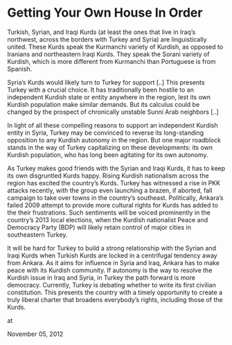 # Getting Your Own House In Order
Turkish, Syrian, and Iraqi Kurds (at least the ones that live in 
Iraq’s northwest, across the borders with Turkey and Syria) are 
linguistically united. These Kurds speak the Kurmanchi variety of 
Kurdish, as opposed to Iranians and northeastern Iraqi Kurds. They speak
 the Sorani variety of Kurdish, which is more different from Kurmanchi 
than Portuguese is from Spanish.

Syria’s Kurds would likely turn to Turkey for support [..] This presents Turkey with a crucial choice. It has traditionally been
 hostile to an independent Kurdish state or entity anywhere in the 
region, lest its own Kurdish population make similar demands. But its 
calculus could be changed by the prospect of chronically unstable Sunni 
Arab neighbors [..]

In light of all these compelling reasons to support an independent 
Kurdish entity in Syria, Turkey may be convinced to reverse its 
long-standing opposition to any Kurdish autonomy in the region. But one 
major roadblock stands in the way of Turkey capitalizing on these 
developments: its own Kurdish population, who has long been agitating 
for its own autonomy.

As Turkey makes good friends with the Syrian and Iraqi Kurds, it has 
to keep its own disgruntled Kurds happy. Rising Kurdish nationalism 
across the region has excited the country’s Kurds. Turkey has witnessed a
 rise in PKK attacks recently, with the group even launching a brazen, 
if aborted, fall campaign to take over towns in the country’s southeast.
 Politically, Ankara’s failed 2009 attempt to provide more cultural 
rights for Kurds has added to the their frustrations. Such sentiments 
will be voiced prominently in the country’s 2013 local elections, when 
the Kurdish nationalist Peace and Democracy Party (BDP) will likely 
retain control of major cities in southeastern Turkey.

It will be hard for Turkey to build a strong relationship with the 
Syrian and Iraqi Kurds when Turkish Kurds are locked in a centrifugal 
tendency away from Ankara. As it aims for influence in Syria and Iraq, 
Ankara has to make peace with its Kurdish community. If autonomy is the 
way to resolve the Kurdish issue in Iraq and Syria, in Turkey the path 
forward is more democracy. Currently, Turkey is debating whether to 
write its first civilian constitution. This presents the country with a 
timely opportunity to create a truly liberal charter that broadens 
everybody’s rights, including those of the Kurds.







at

November 05, 2012















